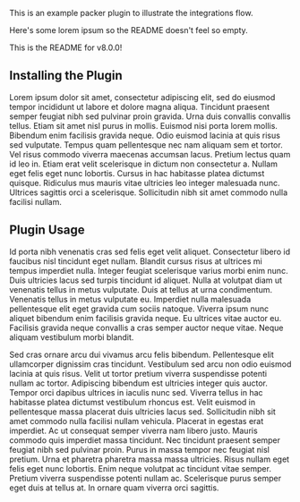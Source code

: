 This is an example packer plugin to illustrate the integrations flow.

Here's some lorem ipsum so the README doesn't feel so empty.

This is the README for v8.0.0!

## Installing the Plugin

Lorem ipsum dolor sit amet, consectetur adipiscing elit, sed do eiusmod tempor incididunt ut labore et dolore magna aliqua. Tincidunt praesent semper feugiat nibh sed pulvinar proin gravida. Urna duis convallis convallis tellus. Etiam sit amet nisl purus in mollis. Euismod nisi porta lorem mollis. Bibendum enim facilisis gravida neque. Odio euismod lacinia at quis risus sed vulputate. Tempus quam pellentesque nec nam aliquam sem et tortor. Vel risus commodo viverra maecenas accumsan lacus. Pretium lectus quam id leo in. Etiam erat velit scelerisque in dictum non consectetur a. Nullam eget felis eget nunc lobortis. Cursus in hac habitasse platea dictumst quisque. Ridiculus mus mauris vitae ultricies leo integer malesuada nunc. Ultrices sagittis orci a scelerisque. Sollicitudin nibh sit amet commodo nulla facilisi nullam.

## Plugin Usage

Id porta nibh venenatis cras sed felis eget velit aliquet. Consectetur libero id faucibus nisl tincidunt eget nullam. Blandit cursus risus at ultrices mi tempus imperdiet nulla. Integer feugiat scelerisque varius morbi enim nunc. Duis ultricies lacus sed turpis tincidunt id aliquet. Nulla at volutpat diam ut venenatis tellus in metus vulputate. Duis at tellus at urna condimentum. Venenatis tellus in metus vulputate eu. Imperdiet nulla malesuada pellentesque elit eget gravida cum sociis natoque. Viverra ipsum nunc aliquet bibendum enim facilisis gravida neque. Eu ultrices vitae auctor eu. Facilisis gravida neque convallis a cras semper auctor neque vitae. Neque aliquam vestibulum morbi blandit.

Sed cras ornare arcu dui vivamus arcu felis bibendum. Pellentesque elit ullamcorper dignissim cras tincidunt. Vestibulum sed arcu non odio euismod lacinia at quis risus. Velit ut tortor pretium viverra suspendisse potenti nullam ac tortor. Adipiscing bibendum est ultricies integer quis auctor. Tempor orci dapibus ultrices in iaculis nunc sed. Viverra tellus in hac habitasse platea dictumst vestibulum rhoncus est. Velit euismod in pellentesque massa placerat duis ultricies lacus sed. Sollicitudin nibh sit amet commodo nulla facilisi nullam vehicula. Placerat in egestas erat imperdiet. Ac ut consequat semper viverra nam libero justo. Mauris commodo quis imperdiet massa tincidunt. Nec tincidunt praesent semper feugiat nibh sed pulvinar proin. Purus in massa tempor nec feugiat nisl pretium. Urna et pharetra pharetra massa massa ultricies. Risus nullam eget felis eget nunc lobortis. Enim neque volutpat ac tincidunt vitae semper. Pretium viverra suspendisse potenti nullam ac. Scelerisque purus semper eget duis at tellus at. In ornare quam viverra orci sagittis.
